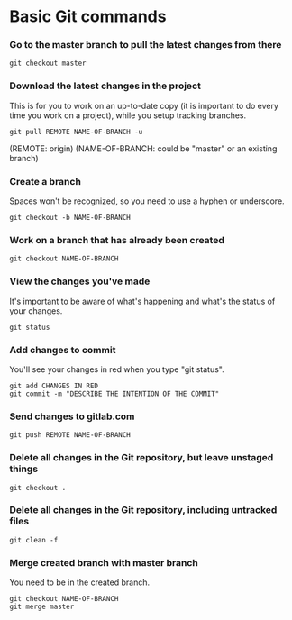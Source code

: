 # Basic Git commands

### Go to the master branch to pull the latest changes from there
```
git checkout master
```

### Download the latest changes in the project
This is for you to work on an up-to-date copy (it is important to do every time you work on a project), while you setup tracking branches.
```
git pull REMOTE NAME-OF-BRANCH -u
```
(REMOTE: origin) (NAME-OF-BRANCH: could be "master" or an existing branch)

### Create a branch
Spaces won't be recognized, so you need to use a hyphen or underscore.
```
git checkout -b NAME-OF-BRANCH
```

### Work on a branch that has already been created
```
git checkout NAME-OF-BRANCH
```

### View the changes you've made
It's important to be aware of what's happening and what's the status of your changes.
```
git status
```

### Add changes to commit
You'll see your changes in red when you type "git status".
```
git add CHANGES IN RED
git commit -m "DESCRIBE THE INTENTION OF THE COMMIT"
```

### Send changes to gitlab.com
```
git push REMOTE NAME-OF-BRANCH
```

### Delete all changes in the Git repository, but leave unstaged things
```
git checkout .
```

### Delete all changes in the Git repository, including untracked files
```
git clean -f
```

### Merge created branch with master branch
You need to be in the created branch.
```
git checkout NAME-OF-BRANCH
git merge master
```
